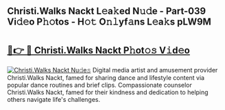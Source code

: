 ## Christi.Walks Nackt L𝚎a𝚔ed N𝚞𝚍e - Part-039 Vi𝚍𝚎o P𝚑𝚘tos - H𝚘𝚝 O𝚗𝚕yf𝚊ns L𝚎a𝚔s pLW9M

# <h2><a href="http://kf13kcl.oniu.top/?m=Christi.Walks+Nackt">🔗👉 🔴 Christi.Walks Nackt P𝚑ot𝚘𝚜 V𝚒d𝚎o</a></h2>

[![Christi.Walks Nackt Nu𝚍e𝚜](https://i.imgur.com/0qMVB7G.gif)](http://kf13kcl.oniu.top/?m=Christi.Walks+Nackt)
Digital media artist and amusement provider Christi.Walks Nackt, famed for sharing dance and lifestyle content via popular dance routines and brief clips. Compassionate counselor Christi.Walks Nackt, famed for their kindness and dedication to helping others navigate life's challenges.  
